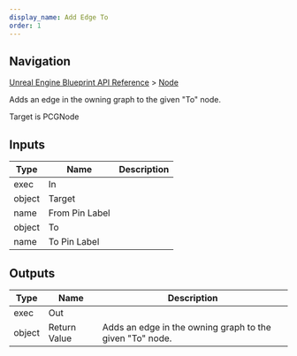 ```yaml
---
display_name: Add Edge To
order: 1
---
```

## Navigation

[Unreal Engine Blueprint API Reference](https://dev.epicgames.com/documentation/en-us/unreal-engine/BlueprintAPI) > [Node](https://dev.epicgames.com/documentation/en-us/unreal-engine/BlueprintAPI/Node)

Adds an edge in the owning graph to the given "To" node.

Target is PCGNode

## Inputs

| Type | Name | Description |
| --- | --- | --- |
| exec | In |  |
| object | Target |  |
| name | From Pin Label |  |
| object | To |  |
| name | To Pin Label |  |

## Outputs

| Type | Name | Description |
| --- | --- | --- |
| exec | Out |  |
| object | Return Value | Adds an edge in the owning graph to the given "To" node. |
